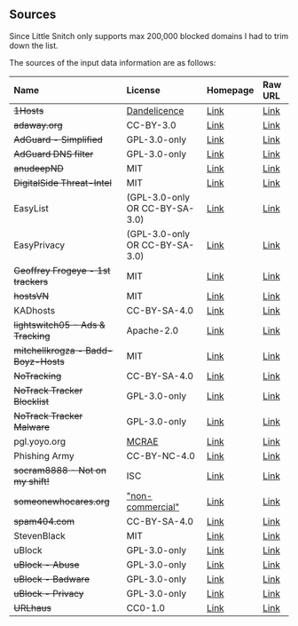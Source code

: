 ## Sources

Since Little Snitch only supports max 200,000 blocked domains I had to trim down the list.

The sources of the input data information are as follows:

| Name                                       | License                                             | Homepage                                        | Raw URL                                    |
|:-------------------------------------------|:----------------------------------------------------|:------------------------------------------------|:-------------------------------------------|
| ~~1Hosts~~                                 | [Dandelicence][license-1hosts]                      | [Link][homepage-1hosts]                         | [Link][source-1hosts]                      |
| ~~adaway.org~~                             | CC-BY-3.0                                           | [Link][homepage-adaway.org]                     | [Link][source-adaway.org]                  |
| ~~AdGuard - Simplified~~                   | GPL-3.0-only                                        | [Link][homepage-adguard-simplified]             | [Link][source-adguard-simplified]          |
| ~~AdGuard DNS filter~~                     | GPL-3.0-only                                        | [Link][homepage-AdGuardSDNSFilter]              | [Link][source-AdGuardSDNSFilter]           |
| ~~anudeepND~~                              | MIT                                                 | [Link][homepage-anudeepND]                      | [Link][source-anudeepND]                   |
| ~~DigitalSide Threat-Intel~~               | MIT                                                 | [Link][homepage-digitalside-threat-intel]       | [Link][source-digitalside-threat-intel]    |
| EasyList                                   | (GPL-3.0-only OR CC-BY-SA-3.0)                      | [Link][homepage-easylist]                       | [Link][source-easylist]                    |
| EasyPrivacy                                | (GPL-3.0-only OR CC-BY-SA-3.0)                      | [Link][homepage-easyprivacy]                    | [Link][source-easyprivacy]                 |
| ~~Geoffrey Frogeye - 1st trackers~~        | MIT                                                 | [Link][homepage-gfrogeye-1st-trackers]          | [Link][source-gfrogeye-1st-trackers]       |
| ~~hostsVN~~                                | MIT                                                 | [Link][homepage-hostsvn]                        | [Link][source-hostsvn]                     |
| KADhosts                                   | CC-BY-SA-4.0                                        | [Link][homepage-kadhosts]                       | [Link][source-kadhosts]                    | 
| ~~lightswitch05 - Ads & Tracking~~         | Apache-2.0                                          | [Link][homepage-lightswitch05]                  | [Link][source-lightswitch05]               |
| ~~mitchellkrogza - Badd-Boyz-Hosts~~       | MIT                                                 | [Link][homepage-mitchellkrogza-badd-boyz]       | [Link][source-mitchellkrogza-badd-boyz]    |   
| ~~NoTracking~~                             | CC-BY-SA-4.0                                        | [Link][homepage-notracking]                     | [Link][source-notracking]                  |   
| ~~NoTrack Tracker Blocklist~~              | GPL-3.0-only                                        | [Link][homepage-notrack-blocklist]              | [Link][source-notrack-blocklist]           |   
| ~~NoTrack Tracker Malware~~                | GPL-3.0-only                                        | [Link][homepage-notrack-malware]                | [Link][source-notrack-malware]             |   
| pgl.yoyo.org                               | [MCRAE][license-pgl.yoyo.org]                       | [Link][homepage-pgl.yoyo.org]                   | [Link][source-pgl.yoyo.org]                |  
| Phishing Army                              | CC-BY-NC-4.0                                        | [Link][homepage-phishing.army]                  | [Link][source-phishing.army]               |
| ~~socram8888 - Not on my shift!~~          | ISC                                                 | [Link][homepage-socram8888-notonmyshift]        | [Link][source-socram8888-notonmyshift]     |
| ~~someonewhocares.org~~                    | ["non-commercial"][license-someonewhocares.org]     | [Link][homepage-someonewhocares.org]            | [Link][source-someonewhocares.org]         |
| ~~spam404.com~~                            | CC-BY-SA-4.0                                        | [Link][homepage-spam404.com]                    | [Link][source-spam404.com]                 |
| StevenBlack                                | MIT                                                 | [Link][homepage-stevenblack]                    | [Link][source-stevenblack]                 |
| uBlock                                     | GPL-3.0-only                                        | [Link][homepage-ublock]                         | [Link][source-ublock]                      |
| ~~uBlock - Abuse~~                         | GPL-3.0-only                                        | [Link][homepage-ublock-abuse]                   | [Link][source-ublock-abuse]                | 
| ~~uBlock - Badware~~                       | GPL-3.0-only                                        | [Link][homepage-ublock-badware]                 | [Link][source-ublock-badware]              |
| ~~uBlock - Privacy~~                       | GPL-3.0-only                                        | [Link][homepage-ublock-privacy]                 | [Link][source-ublock-privacy]              |
| ~~URLhaus~~                                | CC0-1.0                                             | [Link][homepage-urlhaus]                        | [Link][source-urlhaus]                     |

[homepage-1hosts]: https://github.com/badmojr/1Hosts/
[license-1hosts]: https://github.com/DandelionSprout/Dandelicence/blob/master/DandelicenceNewestVersion.md
[source-1hosts]: https://badmojr.github.io/1Hosts/Pro/hosts.txt

[homepage-adaway.org]: https://adaway.org
[source-adaway.org]: https://adaway.org/hosts.txt

[homepage-adguard-simplified]: https://github.com/AdguardTeam/AdGuardSDNSFilter
[source-adguard-simplified]: https://filters.adtidy.org/extension/chromium/filters/15.txt

[homepage-AdGuardSDNSFilter]: https://github.com/AdguardTeam/AdguardSDNSFilter
[source-AdGuardSDNSFilter]: https://adguardteam.github.io/AdGuardSDNSFilter/Filters/filter.txt

[homepage-anudeepND]: https://github.com/anudeepND/blacklist
[source-anudeepND]: https://raw.githubusercontent.com/anudeepND/blacklist/master/adservers.txt

[homepage-digitalside-threat-intel]: https://osint.digitalside.it
[source-digitalside-threat-intel]: https://osint.digitalside.it/Threat-Intel/lists/latestdomains.txt

[homepage-easylist]: https://easylist.to
[source-easylist]: https://easylist.to/easylist/easylist.txt

[homepage-easyprivacy]: https://easylist.to
[source-easyprivacy]: https://easylist.to/easylist/easyprivacy.txt

[homepage-gfrogeye-1st-trackers]: https://hostfiles.frogeye.fr
[source-gfrogeye-1st-trackers]: https://hostfiles.frogeye.fr/firstparty-trackers.txt

[homepage-hostsvn]: https://github.com/bigdargon/hostsVN
[source-hostsvn]: https://raw.githubusercontent.com/bigdargon/hostsVN/master/option/hosts-VN

[homepage-kadhosts]: https://github.com/PolishFiltersTeam/KADhosts
[source-kadhosts]: https://raw.githubusercontent.com/PolishFiltersTeam/KADhosts/master/KADhosts.txt

[homepage-lightswitch05]: https://www.github.developerdan.com/hosts/
[source-lightswitch05]: https://www.github.developerdan.com/hosts/lists/ads-and-tracking-extended.txt

[homepage-malwaredomains.com-id]: https://www.malwaredomains.com
[source-malwaredomains.com-id]: https://mirror1.malwaredomains.com/files/immortal_domains.txt

[homepage-malwaredomains.com-jd]: https://www.malwaredomains.com
[source-malwaredomains.com-jd]: https://mirror1.malwaredomains.com/files/justdomains

[homepage-mitchellkrogza-badd-boyz]: https://github.com/mitchellkrogza/Badd-Boyz-Hosts
[source-mitchellkrogza-badd-boyz]: https://raw.githubusercontent.com/mitchellkrogza/Badd-Boyz-Hosts/master/hosts

[homepage-notracking]: https://github.com/mitchellkrogza/Badd-Boyz-Hosts
[source-notracking]: https://raw.githubusercontent.com/notracking/hosts-blocklists/master/hostnames.txt

[homepage-notrack-blocklist]: https://gitlab.com/quidsup/notrack-blocklists
[source-notrack-blocklist]: https://gitlab.com/quidsup/notrack-blocklists/-/blob/master/notrack-blocklist.txt

[homepage-notrack-malware]: https://gitlab.com/quidsup/notrack-blocklists
[source-notrack-malware]: https://gitlab.com/quidsup/notrack-blocklists/-/blob/master/notrack-malware.txt

[homepage-pgl.yoyo.org]: https://pgl.yoyo.org/adservers/
[license-pgl.yoyo.org]: https://pgl.yoyo.org/license/
[source-pgl.yoyo.org]: https://pgl.yoyo.org/adservers/serverlist.php?hostformat=nohtml&mimetype=plaintext

[homepage-phishing.army]: https://phishing.army
[source-phishing.army]: https://phishing.army/download/phishing_army_blocklist.txt

[homepage-socram8888-notonmyshift]: https://orca.pet/notonmyshift/
[source-socram8888-notonmyshift]: https://orca.pet/notonmyshift/hosts.txt

[homepage-someonewhocares.org]: https://someonewhocares.org/hosts/
[license-someonewhocares.org]: https://someonewhocares.org/hosts/
[source-someonewhocares.org]: https://someonewhocares.org/hosts/hosts

[homepage-spam404.com]: https://github.com/Spam404/lists
[source-spam404.com]: https://raw.githubusercontent.com/Spam404/lists/master/main-blacklist.txt

[homepage-stevenblack]: https://github.com/StevenBlack/hosts
[source-stevenblack]: https://raw.githubusercontent.com/StevenBlack/hosts/master/data/StevenBlack/hosts

[homepage-ublock]: https://github.com/uBlockOrigin/uAssets
[source-ublock]: https://raw.githubusercontent.com/uBlockOrigin/uAssets/master/filters/filters.txt

[homepage-ublock-abuse]: https://github.com/uBlockOrigin/uAssets
[source-ublock-abuse]: https://raw.githubusercontent.com/uBlockOrigin/uAssets/master/filters/resource-abuse.txt

[homepage-ublock-badware]: https://github.com/uBlockOrigin/uAssets
[source-ublock-badware]: https://raw.githubusercontent.com/uBlockOrigin/uAssets/master/filters/badware.txt

[homepage-ublock-privacy]: https://github.com/uBlockOrigin/uAssets
[source-ublock-privacy]: https://raw.githubusercontent.com/uBlockOrigin/uAssets/master/filters/privacy.txt

[homepage-urlhaus]: https://gitlab.com/curben/urlhaus-filter
[source-urlhaus]: https://curben.gitlab.io/malware-filter/urlhaus-filter-hosts.txt